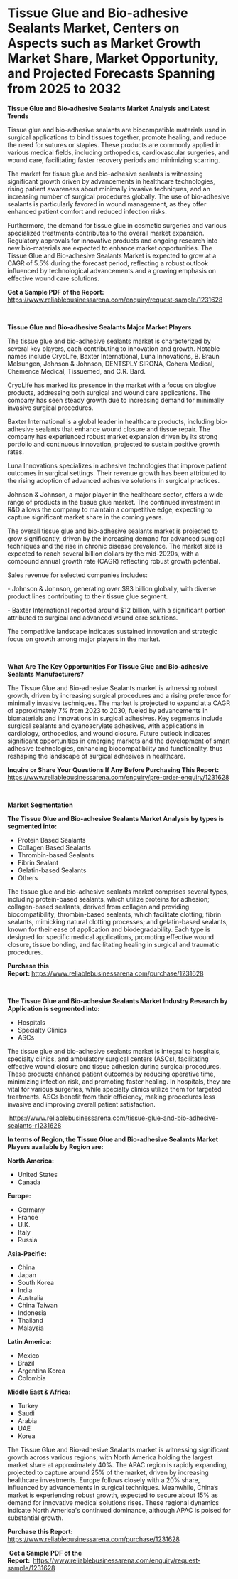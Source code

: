 <p><h1>Tissue Glue and Bio-adhesive Sealants Market, Centers on Aspects such as Market Growth Market Share, Market Opportunity, and Projected Forecasts Spanning from 2025 to 2032</h1></p><p><strong>Tissue Glue and Bio-adhesive Sealants Market Analysis and Latest Trends</strong></p>
<p><p>Tissue glue and bio-adhesive sealants are biocompatible materials used in surgical applications to bind tissues together, promote healing, and reduce the need for sutures or staples. These products are commonly applied in various medical fields, including orthopedics, cardiovascular surgeries, and wound care, facilitating faster recovery periods and minimizing scarring.</p><p>The market for tissue glue and bio-adhesive sealants is witnessing significant growth driven by advancements in healthcare technologies, rising patient awareness about minimally invasive techniques, and an increasing number of surgical procedures globally. The use of bio-adhesive sealants is particularly favored in wound management, as they offer enhanced patient comfort and reduced infection risks.</p><p>Furthermore, the demand for tissue glue in cosmetic surgeries and various specialized treatments contributes to the overall market expansion. Regulatory approvals for innovative products and ongoing research into new bio-materials are expected to enhance market opportunities. The Tissue Glue and Bio-adhesive Sealants Market is expected to grow at a CAGR of 5.5% during the forecast period, reflecting a robust outlook influenced by technological advancements and a growing emphasis on effective wound care solutions.</p></p>
<p><strong>Get a Sample PDF of the Report:&nbsp;</strong> <a href="https://www.reliablebusinessarena.com/enquiry/request-sample/1231628?utm_campaign=2514&utm_medium=2&utm_source=Github&utm_content=ia&utm_term=19042025&utm_id=tissue-glue-and-bio-adhesive-sealants">https://www.reliablebusinessarena.com/enquiry/request-sample/1231628</a></p>
<p>&nbsp;</p>
<p><strong>Tissue Glue and Bio-adhesive Sealants Major Market Players</strong></p>
<p><p>The tissue glue and bio-adhesive sealants market is characterized by several key players, each contributing to innovation and growth. Notable names include CryoLife, Baxter International, Luna Innovations, B. Braun Melsungen, Johnson & Johnson, DENTSPLY SIRONA, Cohera Medical, Chemence Medical, Tissuemed, and C.R. Bard.</p><p>CryoLife has marked its presence in the market with a focus on bioglue products, addressing both surgical and wound care applications. The company has seen steady growth due to increasing demand for minimally invasive surgical procedures.</p><p>Baxter International is a global leader in healthcare products, including bio-adhesive sealants that enhance wound closure and tissue repair. The company has experienced robust market expansion driven by its strong portfolio and continuous innovation, projected to sustain positive growth rates.</p><p>Luna Innovations specializes in adhesive technologies that improve patient outcomes in surgical settings. Their revenue growth has been attributed to the rising adoption of advanced adhesive solutions in surgical practices.</p><p>Johnson & Johnson, a major player in the healthcare sector, offers a wide range of products in the tissue glue market. The continued investment in R&D allows the company to maintain a competitive edge, expecting to capture significant market share in the coming years.</p><p>The overall tissue glue and bio-adhesive sealants market is projected to grow significantly, driven by the increasing demand for advanced surgical techniques and the rise in chronic disease prevalence. The market size is expected to reach several billion dollars by the mid-2020s, with a compound annual growth rate (CAGR) reflecting robust growth potential.</p><p>Sales revenue for selected companies includes: </p><p>- Johnson & Johnson, generating over $93 billion globally, with diverse product lines contributing to their tissue glue segment.</p><p>- Baxter International reported around $12 billion, with a significant portion attributed to surgical and advanced wound care solutions. </p><p>The competitive landscape indicates sustained innovation and strategic focus on growth among major players in the market.</p></p>
<p>&nbsp;</p>
<p><strong>What Are The Key Opportunities For Tissue Glue and Bio-adhesive Sealants Manufacturers?</strong></p>
<p><p>The Tissue Glue and Bio-adhesive Sealants market is witnessing robust growth, driven by increasing surgical procedures and a rising preference for minimally invasive techniques. The market is projected to expand at a CAGR of approximately 7% from 2023 to 2030, fueled by advancements in biomaterials and innovations in surgical adhesives. Key segments include surgical sealants and cyanoacrylate adhesives, with applications in cardiology, orthopedics, and wound closure. Future outlook indicates significant opportunities in emerging markets and the development of smart adhesive technologies, enhancing biocompatibility and functionality, thus reshaping the landscape of surgical adhesives in healthcare.</p></p>
<p><strong>Inquire or Share Your Questions If Any Before Purchasing This Report:</strong> <a href="https://www.reliablebusinessarena.com/enquiry/pre-order-enquiry/1231628?utm_campaign=2514&utm_medium=2&utm_source=Github&utm_content=ia&utm_term=19042025&utm_id=tissue-glue-and-bio-adhesive-sealants">https://www.reliablebusinessarena.com/enquiry/pre-order-enquiry/1231628</a></p>
<p>&nbsp;</p>
<p><strong>Market Segmentation</strong></p>
<p><strong>The Tissue Glue and Bio-adhesive Sealants Market Analysis by types is segmented into:</strong></p>
<p><ul><li>Protein Based Sealants</li><li>Collagen Based Sealants</li><li>Thrombin-based Sealants</li><li>Fibrin Sealant</li><li>Gelatin-based Sealants</li><li>Others</li></ul></p>
<p><p>The tissue glue and bio-adhesive sealants market comprises several types, including protein-based sealants, which utilize proteins for adhesion; collagen-based sealants, derived from collagen and providing biocompatibility; thrombin-based sealants, which facilitate clotting; fibrin sealants, mimicking natural clotting processes; and gelatin-based sealants, known for their ease of application and biodegradability. Each type is designed for specific medical applications, promoting effective wound closure, tissue bonding, and facilitating healing in surgical and traumatic procedures.</p></p>
<p><strong>Purchase this Report:&nbsp;</strong><a href="https://www.reliablebusinessarena.com/purchase/1231628?utm_campaign=2514&utm_medium=2&utm_source=Github&utm_content=ia&utm_term=19042025&utm_id=tissue-glue-and-bio-adhesive-sealants">https://www.reliablebusinessarena.com/purchase/1231628</a></p>
<p>&nbsp;</p>
<p><strong>The Tissue Glue and Bio-adhesive Sealants Market Industry Research by Application is segmented into:</strong></p>
<p><ul><li>Hospitals</li><li>Specialty Clinics</li><li>ASCs</li></ul></p>
<p><p>The tissue glue and bio-adhesive sealants market is integral to hospitals, specialty clinics, and ambulatory surgical centers (ASCs), facilitating effective wound closure and tissue adhesion during surgical procedures. These products enhance patient outcomes by reducing operative time, minimizing infection risk, and promoting faster healing. In hospitals, they are vital for various surgeries, while specialty clinics utilize them for targeted treatments. ASCs benefit from their efficiency, making procedures less invasive and improving overall patient satisfaction.</p></p>
<p><a href="https://www.reliablebusinessarena.com/tissue-glue-and-bio-adhesive-sealants-r1231628?utm_campaign=2514&utm_medium=2&utm_source=Github&utm_content=ia&utm_term=19042025&utm_id=tissue-glue-and-bio-adhesive-sealants">&nbsp;https://www.reliablebusinessarena.com/tissue-glue-and-bio-adhesive-sealants-r1231628</a></p>
<p><strong>In terms of Region, the Tissue Glue and Bio-adhesive Sealants Market Players available by Region are:</strong></p>
<p>
    <p> <strong> North America: </strong>
        <ul>
            <li>United States</li>
            <li>Canada</li>
        </ul>
        </p> 
    <p> <strong> Europe: </strong>
        <ul>
            <li>Germany</li>
            <li>France</li>
            <li>U.K.</li>
            <li>Italy</li>
            <li>Russia</li>
        </ul>
        </p> 
    <p> <strong> Asia-Pacific: </strong>
        <ul>
            <li>China</li>
            <li>Japan</li>
            <li>South Korea</li>
            <li>India</li>
            <li>Australia</li>
            <li>China Taiwan</li>
            <li>Indonesia</li>
            <li>Thailand</li>
            <li>Malaysia</li>
        </ul>
        </p> 
    <p> <strong> Latin America: </strong>
        <ul>
            <li>Mexico</li>
            <li>Brazil</li>
            <li>Argentina Korea</li>
            <li>Colombia</li>
        </ul>
        </p> 
    <p> <strong> Middle East & Africa: </strong>
        <ul>
            <li>Turkey</li>
            <li>Saudi</li>
            <li>Arabia</li>
            <li>UAE</li>
            <li>Korea</li>
        </ul>
    </p>
    </p>
<p><p>The Tissue Glue and Bio-adhesive Sealants market is witnessing significant growth across various regions, with North America holding the largest market share at approximately 40%. The APAC region is rapidly expanding, projected to capture around 25% of the market, driven by increasing healthcare investments. Europe follows closely with a 20% share, influenced by advancements in surgical techniques. Meanwhile, China’s market is experiencing robust growth, expected to secure about 15% as demand for innovative medical solutions rises. These regional dynamics indicate North America's continued dominance, although APAC is poised for substantial growth.</p></p>
<p><strong>Purchase this Report: </strong><a href="https://www.reliablebusinessarena.com/purchase/1231628?utm_campaign=2514&utm_medium=2&utm_source=Github&utm_content=ia&utm_term=19042025&utm_id=tissue-glue-and-bio-adhesive-sealants">https://www.reliablebusinessarena.com/purchase/1231628</a></p>
<p>&nbsp;<strong>Get a Sample PDF of the Report:&nbsp;&nbsp;</strong><a href="https://www.reliablebusinessarena.com/enquiry/request-sample/1231628?utm_campaign=2514&utm_medium=2&utm_source=Github&utm_content=ia&utm_term=19042025&utm_id=tissue-glue-and-bio-adhesive-sealants">https://www.reliablebusinessarena.com/enquiry/request-sample/1231628</a></p>
<p><strong></strong></p>
<p><p></p><p></p><p></p></p>